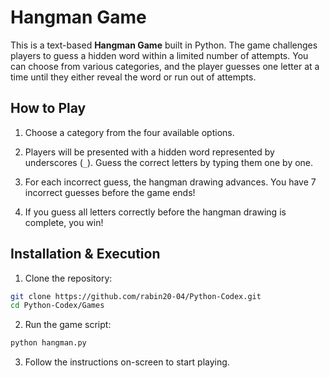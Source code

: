 # Hangman Game

This is a text-based **Hangman Game** built in Python. The game challenges players to guess a hidden word within a limited number of attempts. You can choose from various categories, and the player guesses one letter at a time until they either reveal the word or run out of attempts.

## How to Play

1. Choose a category from the four available options.

2. Players will be presented with a hidden word represented by underscores (`_`). Guess the correct letters by typing them one by one.

3. For each incorrect guess, the hangman drawing advances. You have 7 incorrect guesses before the game ends!

4. If you guess all letters correctly before the hangman drawing is complete, you win!

## Installation & Execution

1. Clone the repository:

```bash
git clone https://github.com/rabin20-04/Python-Codex.git
cd Python-Codex/Games
```

2. Run the game script:

```bash
python hangman.py
```

3. Follow the instructions on-screen to start playing.
